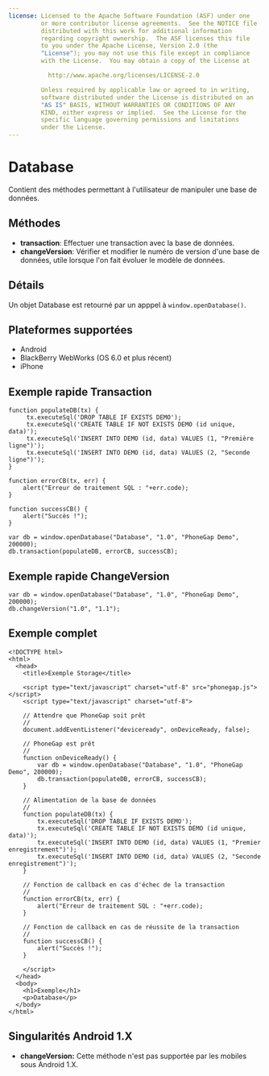 ```yaml
---
license: Licensed to the Apache Software Foundation (ASF) under one
         or more contributor license agreements.  See the NOTICE file
         distributed with this work for additional information
         regarding copyright ownership.  The ASF licenses this file
         to you under the Apache License, Version 2.0 (the
         "License"); you may not use this file except in compliance
         with the License.  You may obtain a copy of the License at

           http://www.apache.org/licenses/LICENSE-2.0

         Unless required by applicable law or agreed to in writing,
         software distributed under the License is distributed on an
         "AS IS" BASIS, WITHOUT WARRANTIES OR CONDITIONS OF ANY
         KIND, either express or implied.  See the License for the
         specific language governing permissions and limitations
         under the License.
---
```


Database
========

Contient des méthodes permettant à l'utilisateur de manipuler une base de données.

Méthodes
--------

- __transaction__: Effectuer une transaction avec la base de données. 
- __changeVersion__: Vérifier et modifier le numéro de version d'une base de données, utile lorsque l'on fait évoluer le modèle de données. 

Détails
-------

Un objet Database est retourné par un apppel à `window.openDatabase()`.

Plateformes supportées
----------------------

- Android
- BlackBerry WebWorks (OS 6.0 et plus récent)
- iPhone

Exemple rapide Transaction
--------------------------
	function populateDB(tx) {
		 tx.executeSql('DROP TABLE IF EXISTS DEMO');
		 tx.executeSql('CREATE TABLE IF NOT EXISTS DEMO (id unique, data)');
		 tx.executeSql('INSERT INTO DEMO (id, data) VALUES (1, "Première ligne")');
		 tx.executeSql('INSERT INTO DEMO (id, data) VALUES (2, "Seconde ligne")');
	}
	
	function errorCB(tx, err) {
		alert("Erreur de traitement SQL : "+err.code);
	}
	
	function successCB() {
		alert("Succès !");
	}
	
	var db = window.openDatabase("Database", "1.0", "PhoneGap Demo", 200000);
	db.transaction(populateDB, errorCB, successCB);

Exemple rapide ChangeVersion
----------------------------

	var db = window.openDatabase("Database", "1.0", "PhoneGap Demo", 200000);
	db.changeVersion("1.0", "1.1");

Exemple complet
---------------

    <!DOCTYPE html>
    <html>
      <head>
        <title>Exemple Storage</title>

        <script type="text/javascript" charset="utf-8" src="phonegap.js"></script>
        <script type="text/javascript" charset="utf-8">

        // Attendre que PhoneGap soit prêt
        //
        document.addEventListener("deviceready", onDeviceReady, false);

        // PhoneGap est prêt
        //
        function onDeviceReady() {
			var db = window.openDatabase("Database", "1.0", "PhoneGap Demo", 200000);
			db.transaction(populateDB, errorCB, successCB);
        }
		
		// Alimentation de la base de données
		//
		function populateDB(tx) {
			tx.executeSql('DROP TABLE IF EXISTS DEMO');
			tx.executeSql('CREATE TABLE IF NOT EXISTS DEMO (id unique, data)');
			tx.executeSql('INSERT INTO DEMO (id, data) VALUES (1, "Premier enregistrement")');
			tx.executeSql('INSERT INTO DEMO (id, data) VALUES (2, "Seconde enregistrement")');
		}
		
		// Fonction de callback en cas d'échec de la transaction
		//
		function errorCB(tx, err) {
			alert("Erreur de traitement SQL : "+err.code);
		}
		
		// Fonction de callback en cas de réussite de la transaction
		//
		function successCB() {
			alert("Succès !");
		}
	
        </script>
      </head>
      <body>
        <h1>Exemple</h1>
        <p>Database</p>
      </body>
    </html>

Singularités Android 1.X
------------------------

- __changeVersion:__ Cette méthode n'est pas supportée par les mobiles sous Android 1.X.
